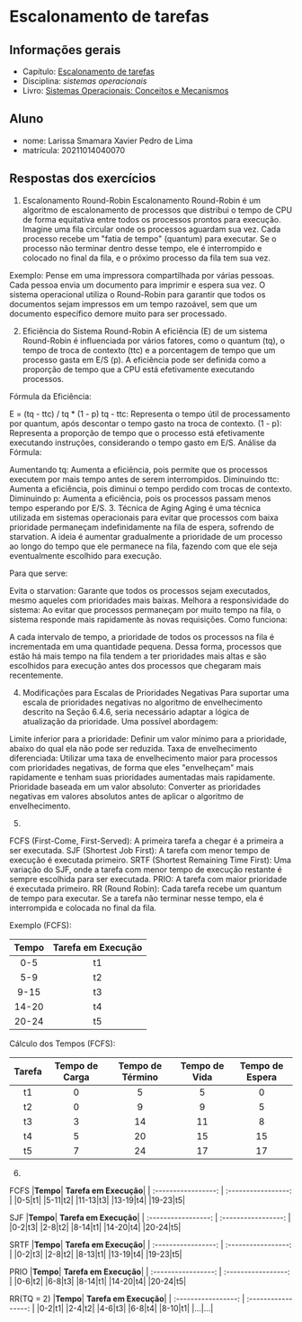 # Escalonamento de tarefas

## Informações gerais

- Capítulo: [Escalonamento de tarefas](https://wiki.inf.ufpr.br/maziero/lib/exe/fetch.php?media=socm:socm-06.pdf)
- Disciplina: *sistemas operacionais*
- Livro: [Sistemas Operacionais: Conceitos e Mecanismos](https://wiki.inf.ufpr.br/maziero/doku.php?id=socm:start)

## Aluno

- nome: Larissa Smamara Xavier Pedro de Lima
- matrícula: 20211014040070

## Respostas dos exercícios

1. Escalonamento Round-Robin
Escalonamento Round-Robin é um algoritmo de escalonamento de processos que distribui o tempo de CPU de forma equitativa entre todos os processos prontos para execução. Imagine uma fila circular onde os processos aguardam sua vez. Cada processo recebe um "fatia de tempo" (quantum) para executar. Se o processo não terminar dentro desse tempo, ele é interrompido e colocado no final da fila, e o próximo processo da fila tem sua vez.

Exemplo: Pense em uma impressora compartilhada por várias pessoas. Cada pessoa envia um documento para imprimir e espera sua vez. O sistema operacional utiliza o Round-Robin para garantir que todos os documentos sejam impressos em um tempo razoável, sem que um documento específico demore muito para ser processado.

2. Eficiência do Sistema Round-Robin
A eficiência (E) de um sistema Round-Robin é influenciada por vários fatores, como o quantum (tq), o tempo de troca de contexto (ttc) e a porcentagem de tempo que um processo gasta em E/S (p). A eficiência pode ser definida como a proporção de tempo que a CPU está efetivamente executando processos.

Fórmula da Eficiência:

E = (tq - ttc) / tq * (1 - p)
tq - ttc: Representa o tempo útil de processamento por quantum, após descontar o tempo gasto na troca de contexto.
(1 - p): Representa a proporção de tempo que o processo está efetivamente executando instruções, considerando o tempo gasto em E/S.
Análise da Fórmula:

Aumentando tq: Aumenta a eficiência, pois permite que os processos executem por mais tempo antes de serem interrompidos.
Diminuindo ttc: Aumenta a eficiência, pois diminui o tempo perdido com trocas de contexto.
Diminuindo p: Aumenta a eficiência, pois os processos passam menos tempo esperando por E/S.
3. Técnica de Aging
Aging é uma técnica utilizada em sistemas operacionais para evitar que processos com baixa prioridade permaneçam indefinidamente na fila de espera, sofrendo de starvation. A ideia é aumentar gradualmente a prioridade de um processo ao longo do tempo que ele permanece na fila, fazendo com que ele seja eventualmente escolhido para execução.

Para que serve:

Evita o starvation: Garante que todos os processos sejam executados, mesmo aqueles com prioridades mais baixas.
Melhora a responsividade do sistema: Ao evitar que processos permaneçam por muito tempo na fila, o sistema responde mais rapidamente às novas requisições.
Como funciona:

A cada intervalo de tempo, a prioridade de todos os processos na fila é incrementada em uma quantidade pequena. Dessa forma, processos que estão há mais tempo na fila tendem a ter prioridades mais altas e são escolhidos para execução antes dos processos que chegaram mais recentemente.

4. Modificações para Escalas de Prioridades Negativas
Para suportar uma escala de prioridades negativas no algoritmo de envelhecimento descrito na Seção 6.4.6, seria necessário adaptar a lógica de atualização da prioridade. Uma possível abordagem:

Limite inferior para a prioridade: Definir um valor mínimo para a prioridade, abaixo do qual ela não pode ser reduzida.
Taxa de envelhecimento diferenciada: Utilizar uma taxa de envelhecimento maior para processos com prioridades negativas, de forma que eles "envelheçam" mais rapidamente e tenham suas prioridades aumentadas mais rapidamente.
Prioridade baseada em um valor absoluto: Converter as prioridades negativas em valores absolutos antes de aplicar o algoritmo de envelhecimento.

5. 
FCFS (First-Come, First-Served): A primeira tarefa a chegar é a primeira a ser executada.
SJF (Shortest Job First): A tarefa com menor tempo de execução é executada primeiro.
SRTF (Shortest Remaining Time First): Uma variação do SJF, onde a tarefa com menor tempo de execução restante é sempre escolhida para ser executada.
PRIO: A tarefa com maior prioridade é executada primeiro.
RR (Round Robin): Cada tarefa recebe um quantum de tempo para executar. Se a tarefa não terminar nesse tempo, ela é interrompida e colocada no final da fila.


Exemplo (FCFS):
   
|**Tempo**| **Tarefa em Execução**| 
| :-----------------: | :-----------------: | 
|0-5|t1|
|5-9|t2|
|9-15|t3|
|14-20|t4|
|20-24|t5|

Cálculo dos Tempos (FCFS):

|**Tarefa**| **Tempo de Carga**| **Tempo de Término**| **Tempo de Vida**| **Tempo de Espera**|
| :-----------------: | :-----------------: | :-----------------: | :-----------------: | :-----------------: | 
|t1|0|5|5|0|
|t2|0|9|9|5|
|t3|3|14|11|8|
|t4|5|20|15|15|
|t5|7|24|17|17|

6.
FCFS
|**Tempo**| **Tarefa em Execução**| 
| :-----------------: | :-----------------: | 
|0-5|t1|
|5-11|t2|
|11-13|t3|
|13-19|t4|
|19-23|t5|

SJF
|**Tempo**| **Tarefa em Execução**| 
| :-----------------: | :-----------------: | 
|0-2|t3|
|2-8|t2|
|8-14|t1|
|14-20|t4|
|20-24|t5|

SRTF
|**Tempo**| **Tarefa em Execução**| 
| :-----------------: | :-----------------: | 
|0-2|t3|
|2-8|t2|
|8-13|t1|
|13-19|t4|
|19-23|t5|

PRIO
|**Tempo**| **Tarefa em Execução**| 
| :-----------------: | :-----------------: | 
|0-6|t2|
|6-8|t3|
|8-14|t1|
|14-20|t4|
|20-24|t5|

RR(TQ = 2)
|**Tempo**| **Tarefa em Execução**| 
| :-----------------: | :-----------------: | 
|0-2|t1|
|2-4|t2|
|4-6|t3|
|6-8|t4|
|8-10|t1|
|...|...|
